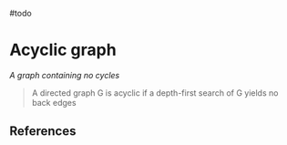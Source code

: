 #todo 

# Acyclic graph
*A graph containing no cycles*

> A directed graph G is acyclic if a depth-first search of G yields no back edges
## References